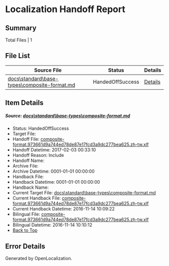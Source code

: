 # <a name='report-top'></a> Localization Handoff Report

## Summary
 Total Files | 1

## File List
 Source File | Status | Details 
 ----------- | ------ | ------- 
 [docs\standard\base-types\composite-format.md](https://github.com/dotnet/docs/blob/90ade65e167770bdbcbbf79707fe48e6fbc030c0/docs/standard/base-types/composite-format.md) | HandedOffSuccess | [Details](#5b61b4736880d57f02070150d8613d860505b2683359)

## Item Details
##### <a name='5b61b4736880d57f02070150d8613d860505b2683359'></a> Source: [docs\standard\base-types\composite-format.md](https://github.com/dotnet/docs/blob/90ade65e167770bdbcbbf79707fe48e6fbc030c0/docs/standard/base-types/composite-format.md)
* Status: HandedOffSuccess
* Target File: 
* Handoff File: [composite-format.973661d9a744ed78de87e17fcd3a9dc277bea625.zh-tw.xlf](https://github.com/dotnet/docs.handoff/blob/29d6ac3cd40d677861d537a6b21049a167dc4a80/ol-handoff/dotnet/docs.zh-tw/master/dotnet-core/composite-format.973661d9a744ed78de87e17fcd3a9dc277bea625.zh-tw.xlf)
* Handoff Datetime: 2017-02-03 00:33:10
* Handoff Reason: Include
* Handoff Name: 
* Archive File: 
* Archive Datetime: 0001-01-01 00:00:00
* Handback File: 
* Handback Datetime: 0001-01-01 00:00:00
* Handback Name: 
* Current Target File: [docs\standard\base-types\composite-format.md](https://github.com/dotnet/docs.zh-tw/blob/de2efc9b573993ad3852076202c0c984a80170d1/docs/standard/base-types/composite-format.md)
* Current Handback File: [composite-format.973661d9a744ed78de87e17fcd3a9dc277bea625.zh-tw.xlf](https://github.com/dotnet/docs.handback/blob/892bb5fd337e104c54e27ce41ca55909270a17d6/ol-handback/dotnet/docs.zh-tw/master/ht-p2/composite-format.973661d9a744ed78de87e17fcd3a9dc277bea625.zh-tw.xlf)
* Current Handback Datetime: 2016-11-14 10:09:22
* Bilingual File: [composite-format.973661d9a744ed78de87e17fcd3a9dc277bea625.zh-tw.xlf](https://github.com/dotnet/docs.handback/blob/892bb5fd337e104c54e27ce41ca55909270a17d6/ol-handback/dotnet/docs.zh-tw/master/ht-p2/composite-format.973661d9a744ed78de87e17fcd3a9dc277bea625.zh-tw.xlf)
* Bilingual Datetime: 2016-11-14 10:10:12
* [Back to Top](#report-top)


## Error Details

Generated by OpenLocalization.
